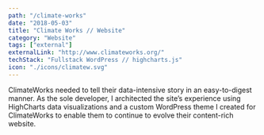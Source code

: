 ```yaml
---
path: "/climate-works"
date: "2018-05-03"
title: "Climate Works // Website"
category: "Website"
tags: ["external"]
externalLink: "http://www.climateworks.org/"
techStack: "Fullstack WordPress // highcharts.js"
icon: "./icons/climatew.svg"
---
```


ClimateWorks needed to tell their data-intensive story in an easy-to-digest manner. As the sole developer, I architected the site’s experience using HighCharts data visualizations and a custom WordPress theme I created for ClimateWorks to enable them to continue to evolve their content-rich website.
